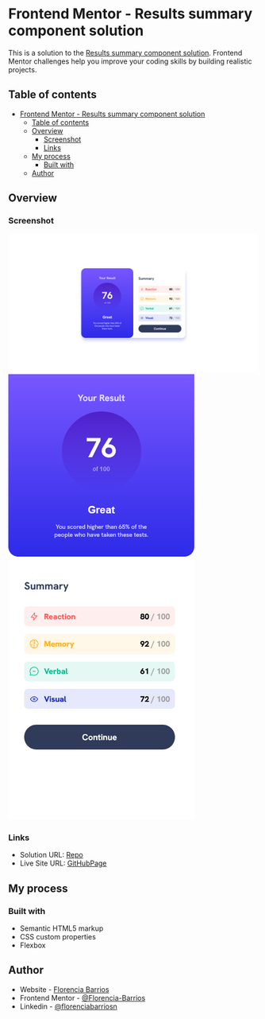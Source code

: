 # Frontend Mentor - Results summary component solution

This is a solution to the [Results summary component solution](https://www.frontendmentor.io/challenges/results-summary-component-CE_K6s0maV/hub). Frontend Mentor challenges help you improve your coding skills by building realistic projects. 

## Table of contents

- [Frontend Mentor - Results summary component solution](#frontend-mentor---results-summary-component-solution)
  - [Table of contents](#table-of-contents)
  - [Overview](#overview)
    - [Screenshot](#screenshot)
    - [Links](#links)
  - [My process](#my-process)
    - [Built with](#built-with)
  - [Author](#author)

## Overview

### Screenshot

![Preview desktop](./Screenshots/Screenshot%20desktop.png)
![Preview mobile](./Screenshots/Screenshot%20mobile.png)

### Links

- Solution URL: [Repo](https://github.com/Florencia-Barrios/results-summary-component-solution)
- Live Site URL: [GitHubPage](https://florencia-barrios.github.io/results-summary-component-solution/)

## My process

### Built with

- Semantic HTML5 markup
- CSS custom properties
- Flexbox


## Author

- Website - [Florencia Barrios](https://github.com/Florencia-Barrios)
- Frontend Mentor - [@Florencia-Barrios](https://www.frontendmentor.io/profile/Florencia-Barrios)
- Linkedin - [@florenciabarriosn](https://www.linkedin.com/in/florenciabarriosn/)

